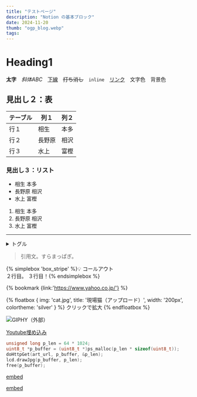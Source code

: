 ```yaml
---
title: "テストページ"
description: "Notion の基本ブロック"
date: 2024-11-20
thumb: "ogp_blog.webp"
tags: 
---
```


# Heading1


**太字**　_斜体ABC_　<u>下線</u>　~~打ち消し~~　`inline`　[リンク](https://miyao.app/)　文字色　背景色


## 見出し２：表


| テーブル | 列１  | 列２ |
| ---- | --- | -- |
| 行１   | 相生  | 本多 |
| 行２   | 長野原 | 相沢 |
| 行３   | 水上  | 富樫 |


### 見出し３：リスト

- 相生
本多
- 長野原
相沢
- 水上
富樫
1. 相生
本多
2. 長野原
相沢
3. 水上
富樫

---

<details>
<summary>トグル</summary>

ブロックが入れられるらしい


</details>

> 引用文。すらまっぱぎ。

{% simplebox 'box_stripe' %}💡 コールアウト  
２行目。
３行目！{% endsimplebox %}


{% bookmark {link:'https://www.yahoo.co.jp/'} %}


{% floatbox {
    img: 'cat.jpg',
    title: '現場猫（アップロード）',
    width: '200px',
    colortheme: 'silver'
  } %}
  <i class="fa-solid fa-magnifying-glass"></i> クリックで拡大
  {% endfloatbox %}


![GIPHY（外部）](https://media1.giphy.com/media/mlvseq9yvZhba/giphy.gif?cid=7941fdc6oj6uqaeu4nblzjkew23q74s9pu0vvdf5p3mj0bo9&ep=v1_gifs_search&rid=giphy.gif&ct=g "GIPHY（外部）")


[Youtube埋め込み](https://youtu.be/Q8CCj9NnLHM)


```cpp
unsigned long p_len = 64 * 1024;
uint8_t *p_buffer = (uint8_t *)ps_malloc(p_len * sizeof(uint8_t));
doHttpGet(art_url, p_buffer, &p_len);
lcd.drawJpg(p_buffer, p_len);
free(p_buffer);
```


[embed](https://gist.github.com/ocogeclub/866615dac4bc1e35d7f9e58b34b6aefc)


[embed](https://x.com/NotionJP/status/1849686431830253668)

